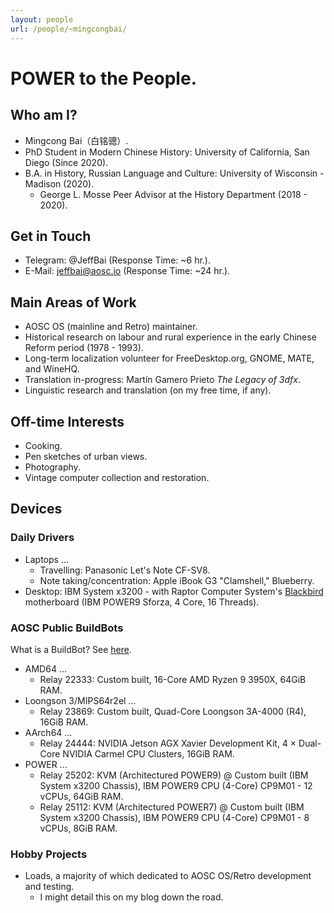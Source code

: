 ```yaml
---
layout: people
url: /people/~mingcongbai/
---
```



POWER to the People.
====================

Who am I?
---------

- Mingcong Bai（白铭骢）.
- PhD Student in Modern Chinese History: University of California, San Diego (Since 2020).
- B.A. in History, Russian Language and Culture: University of Wisconsin - Madison (2020).
    - George L. Mosse Peer Advisor at the History Department (2018 - 2020).

Get in Touch
------------

- Telegram: @JeffBai (Response Time: ~6 hr.).
- E-Mail: jeffbai@aosc.io (Response Time: ~24 hr.).

Main Areas of Work
------------------

- AOSC OS (mainline and Retro) maintainer.
- Historical research on labour and rural experience in the early Chinese Reform period (1978 - 1993).
- Long-term localization volunteer for FreeDesktop.org, GNOME, MATE, and WineHQ.
- Translation in-progress: Martín Gamero Prieto *The Legacy of 3dfx*.
- Linguistic research and translation (on my free time, if any).

Off-time Interests
------------------

- Cooking.
- Pen sketches of urban views.
- Photography.
- Vintage computer collection and restoration.

Devices
-------

### Daily Drivers

- Laptops ...
    - Travelling: Panasonic Let's Note CF-SV8.
    - Note taking/concentration: Apple iBook G3 "Clamshell," Blueberry.
- Desktop: IBM System x3200 - with Raptor Computer System's [Blackbird](https://wiki.raptorcs.com/wiki/Blackbird) motherboard (IBM POWER9 Sforza, 4 Core, 16 Threads).

### AOSC Public BuildBots

What is a BuildBot? See [here](https://wiki.aosc.io/developer/infrastructure/buildbots/).

- AMD64 ...
    - Relay 22333: Custom built, 16-Core AMD Ryzen 9 3950X, 64GiB RAM.
- Loongson 3/MIPS64r2el ...
    - Relay 23869: Custom built, Quad-Core Loongson 3A-4000 (R4), 16GiB RAM.
- AArch64 ...
    - Relay 24444: NVIDIA Jetson AGX Xavier Development Kit, 4 × Dual-Core NVIDIA Carmel CPU Clusters, 16GiB RAM.
- POWER ...
    - Relay 25202: KVM (Architectured POWER9) @ Custom built (IBM System x3200 Chassis), IBM POWER9 CPU (4-Core) CP9M01 - 12 vCPUs, 64GiB RAM.
    - Relay 25112: KVM (Architectured POWER7) @ Custom built (IBM System x3200 Chassis), IBM POWER9 CPU (4-Core) CP9M01 - 8 vCPUs, 8GiB RAM.

### Hobby Projects

- Loads, a majority of which dedicated to AOSC OS/Retro development and testing.
    - I might detail this on my blog down the road.
